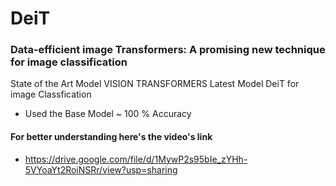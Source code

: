# DeiT
### Data-efficient image Transformers: A promising new technique for image classification
State of the Art Model VISION TRANSFORMERS
Latest Model DeiT for image Classfication
* Used the Base Model ~ 100 % Accuracy
#### For better understanding here's the video's link 
* https://drive.google.com/file/d/1MywP2s95bIe_zYHh-5VYoaYt2RoiNSRr/view?usp=sharing
